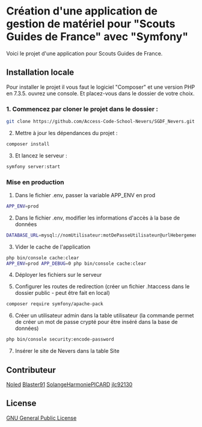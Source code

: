 # Création d'une application de gestion de matériel pour "Scouts Guides de France" avec "Symfony"

Voici le projet d'une application pour Scouts Guides de France.


## Installation locale

Pour installer le projet il vous faut le logiciel "Composer" et une version PHP en 7.3.5. ouvrez une console. Et placez-vous dans le dossier de votre choix.

### 1. Commencez par cloner le projet dans le dossier :
```bash
git clone https://github.com/Access-Code-School-Nevers/SGDF_Nevers.git
```
2. Mettre à jour les dépendances du projet :
```bash
composer install
```

3. Et lancez le serveur :
```bash
symfony server:start
```

### Mise en production


1. Dans le fichier .env, passer la variable APP_ENV en prod
```bash
APP_ENV=prod
```

2. Dans le fichier .env, modifier les informations d'accès à la base de données
```bash
DATABASE_URL=mysql://nomUtilisateur:motDePasseUtilisateur@urlHebergement/nomDeLaBase
```

3. Vider le cache de l'application
```bash
php bin/console cache:clear
APP_ENV=prod APP_DEBUG=0 php bin/console cache:clear
```

4. Déployer les fichiers sur le serveur

5. Configurer les routes de redirection (créer un fichier .htaccess dans le dossier public - peut être fait en local)
```bash
composer require symfony/apache-pack
```

6. Créer un utilisateur admin dans la table utilisateur (la commande permet de créer un mot de passe crypté pour être inséré dans la base de données)
```bash
php bin/console security:encode-password
```

7. Insérer le site de Nevers dans la table Site

## Contributeur

[Noled](https://github.com/Noled)
[Blaster91](https://github.com/Blaster91)
[SolangeHarmoniePICARD](https://github.com/SolangeHarmoniePICARD)
[jlc92130](https://github.com/jlc92130)

## License
[GNU General Public License](https://github.com/Access-Code-School-Nevers/SGDF_Nevers/blob/master/LICENSE)
